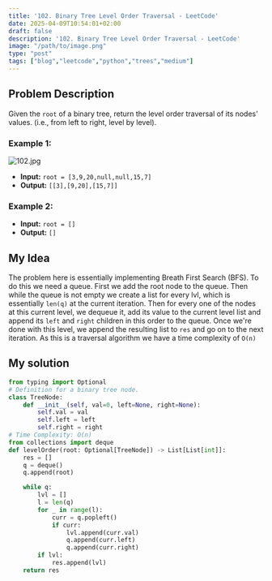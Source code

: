 ```yaml
---
title: '102. Binary Tree Level Order Traversal - LeetCode'
date: 2025-04-09T10:54:01+02:00
draft: false
description: '102. Binary Tree Level Order Traversal - LeetCode'
image: "/path/to/image.png"
type: "post"
tags: ["blog","leetcode","python","trees","medium"]
---
```

## Problem Description

Given the `root` of a binary tree, return the level order traversal of its nodes' values. (i.e., from left to right, level by level).

### Example 1:
![102.jpg](/images/102.jpg)
* **Input:** `root = [3,9,20,null,null,15,7]`
* **Output:** `[[3],[9,20],[15,7]]`
### Example 2:
* **Input:** `root = []`
* **Output:** `[]`

## My Idea

The problem here is essentially implementing Breath First Search (BFS). To do this we need a queue. First we add the root node to the queue. Then while the queue is not empty we create a list for every lvl, which is essentially `len(q)` at the current iteration. Then for every one of the nodes at this current level, we dequeue it, add its value to the current level list and append its `left` and `right` children in this order to the queue. Once we're done with this level, we append the resulting list to `res` and go on to the next iteration. As this is a traversal algorithm we have a time complexity of `O(n)`

## My solution
```python
from typing import Optional
# Definition for a binary tree node.
class TreeNode:
    def __init__(self, val=0, left=None, right=None):
        self.val = val
        self.left = left
        self.right = right
# Time Complexity: O(n)
from collections import deque
def levelOrder(root: Optional[TreeNode]) -> List[List[int]]:
    res = []
    q = deque()
    q.append(root)

    while q:
        lvl = []
        l = len(q)
        for _ in range(l):
            curr = q.popleft()
            if curr:
                lvl.append(curr.val)
                q.append(curr.left)
                q.append(curr.right)
        if lvl:
            res.append(lvl)
    return res
```
